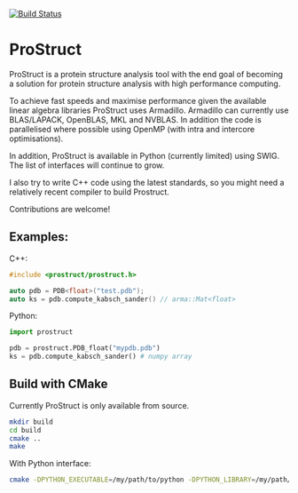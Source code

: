 [![Build Status](https://travis-ci.org/gf712/ProStruct.svg?branch=master)](https://travis-ci.org/gf712/ProStruct)

# ProStruct
ProStruct is a protein structure analysis tool with the end goal of becoming a solution for protein structure analysis
with high performance computing.

To achieve fast speeds and maximise performance given the available linear algebra libraries ProStruct uses
Armadillo. Armadillo can currently use BLAS/LAPACK, OpenBLAS, MKL and NVBLAS. In addition the code is parallelised
where possible using OpenMP (with intra and intercore optimisations).

In addition, ProStruct is available in Python (currently limited) using SWIG. The list of interfaces will
continue to grow.

I also try to write C++ code using the latest standards, so you might need a relatively recent compiler to build
Prostruct.

Contributions are welcome!

## Examples:

C++:
```cpp
#include <prostruct/prostruct.h>

auto pdb = PDB<float>("test.pdb");
auto ks = pdb.compute_kabsch_sander() // arma::Mat<float>
```

Python:
```python
import prostruct

pdb = prostruct.PDB_float("mypdb.pdb")
ks = pdb.compute_kabsch_sander() # numpy array
```

## Build with CMake

Currently ProStruct is only available from source.

```bash
mkdir build
cd build
cmake ..
make
```

With Python interface:
```bash
cmake -DPYTHON_EXECUTABLE=/my/path/to/python -DPYTHON_LIBRARY=/my/path/python/to/lib/libpython3.6m.so -DPYTHON_INCLUDE_DIR=/my/path/to/include/python3.6m/ ..
```